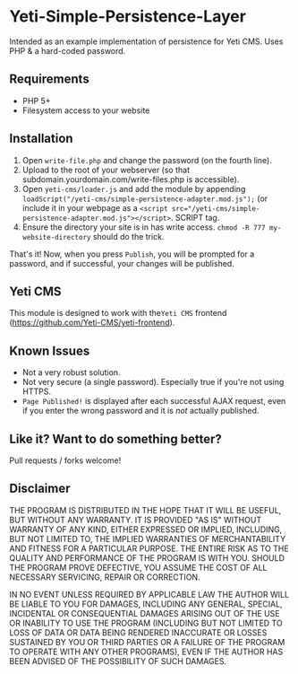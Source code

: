 # Yeti-Simple-Persistence-Layer
Intended as an example implementation of persistence for Yeti CMS. Uses PHP &amp; a hard-coded password.

## Requirements
- PHP 5+
- Filesystem access to your website

## Installation
1. Open `write-file.php` and change the password (on the fourth line).
2. Upload to the root of your webserver (so that subdomain.yourdomain.com/write-files.php is accessible).
3. Open `yeti-cms/loader.js` and add the module by appending `loadScript("/yeti-cms/simple-persistence-adapter.mod.js");` (or include it in your webpage as a `<script src="/yeti-cms/simple-persistence-adapter.mod.js"></script>`. SCRIPT tag.
4. Ensure the directory your site is in has write access. `chmod -R 777 my-website-directory` should do the trick.

That's it! Now, when you press `Publish`, you will be prompted for a password, and if successful, your changes will be published.

## Yeti CMS
This module is designed to work with the`Yeti CMS` frontend (https://github.com/Yeti-CMS/yeti-frontend).

## Known Issues
- Not a very robust solution.
- Not very secure (a single password). Especially true if you're not using HTTPS.
- `Page Published!` is displayed after each successful AJAX request, even if you enter the wrong password and it is *not* actually published.

## Like it? Want to do something better?
Pull requests / forks welcome!


## Disclaimer
THE PROGRAM IS DISTRIBUTED IN THE HOPE THAT IT WILL BE USEFUL, BUT WITHOUT ANY WARRANTY. IT IS PROVIDED "AS IS" WITHOUT WARRANTY OF ANY KIND, EITHER EXPRESSED OR IMPLIED, INCLUDING, BUT NOT LIMITED TO, THE IMPLIED WARRANTIES OF MERCHANTABILITY AND FITNESS FOR A PARTICULAR PURPOSE. THE ENTIRE RISK AS TO THE QUALITY AND PERFORMANCE OF THE PROGRAM IS WITH YOU. SHOULD THE PROGRAM PROVE DEFECTIVE, YOU ASSUME THE COST OF ALL NECESSARY SERVICING, REPAIR OR CORRECTION.

IN NO EVENT UNLESS REQUIRED BY APPLICABLE LAW THE AUTHOR WILL BE LIABLE TO YOU FOR DAMAGES, INCLUDING ANY GENERAL, SPECIAL, INCIDENTAL OR CONSEQUENTIAL DAMAGES ARISING OUT OF THE USE OR INABILITY TO USE THE PROGRAM (INCLUDING BUT NOT LIMITED TO LOSS OF DATA OR DATA BEING RENDERED INACCURATE OR LOSSES SUSTAINED BY YOU OR THIRD PARTIES OR A FAILURE OF THE PROGRAM TO OPERATE WITH ANY OTHER PROGRAMS), EVEN IF THE AUTHOR HAS BEEN ADVISED OF THE POSSIBILITY OF SUCH DAMAGES.

